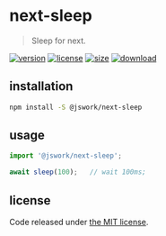 # next-sleep
> Sleep for next.

[![version][version-image]][version-url]
[![license][license-image]][license-url]
[![size][size-image]][size-url]
[![download][download-image]][download-url]

## installation
```bash
npm install -S @jswork/next-sleep
```

## usage
```js
import '@jswork/next-sleep';

await sleep(100);   // wait 100ms;
```

## license
Code released under [the MIT license](https://github.com/afeiship/next-sleep/blob/master/LICENSE.txt).

[version-image]: https://img.shields.io/npm/v/@jswork/next-sleep
[version-url]: https://npmjs.org/package/@jswork/next-sleep

[license-image]: https://img.shields.io/npm/l/@jswork/next-sleep
[license-url]: https://github.com/afeiship/next-sleep/blob/master/LICENSE.txt

[size-image]: https://img.shields.io/bundlephobia/minzip/@jswork/next-sleep
[size-url]: https://github.com/afeiship/next-sleep/blob/master/dist/next-sleep.min.js

[download-image]: https://img.shields.io/npm/dm/@jswork/next-sleep
[download-url]: https://www.npmjs.com/package/@jswork/next-sleep
